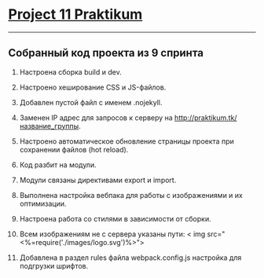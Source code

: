 # [Project 11 Praktikum](https://7tp.github.io/11_sprint/)
---
## Собранный код проекта из 9 спринта

1. Настроена сборка build и dev.
2. Настроено хеширование CSS и JS-файлов.
3. Добавлен пустой файл с именем .nojekyll.
4. Заменен IP адрес для запросов к серверу на http://praktikum.tk/название_группы.
5. Настроено автоматическое обновление страницы проекта при сохранении файлов (hot reload).
6. Код разбит на модули.
7. Модули связаны директивами export и import.
8. Выполнена настройка вебпака для работы с изображениями и их оптимизации.
9. Настроена работа со стилями в зависимости от сборки.
10. Всем изображениям не с сервера указаны пути:
< img src="<%=require('./images/logo.svg')%>">

11. Добавлена в раздел rules файла webpack.config.js настройка для подгрузки шрифтов.